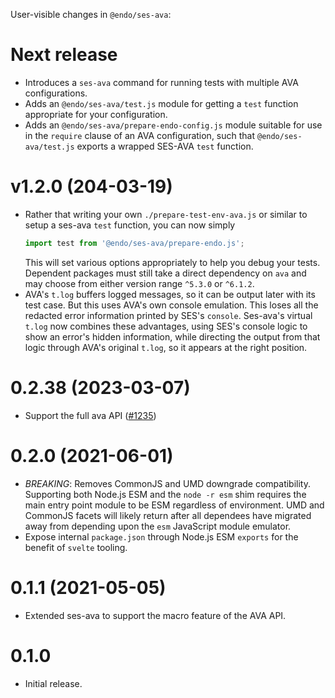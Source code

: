 User-visible changes in `@endo/ses-ava`:

# Next release

- Introduces a `ses-ava` command for running tests with multiple AVA configurations.
- Adds an `@endo/ses-ava/test.js` module for getting a `test` function
  appropriate for your configuration.
- Adds an `@endo/ses-ava/prepare-endo-config.js` module suitable for use in the
  `require` clause of an AVA configuration, such that `@endo/ses-ava/test.js`
  exports a wrapped SES-AVA `test` function.

# v1.2.0 (204-03-19)

- Rather that writing your own `./prepare-test-env-ava.js` or similar
  to setup a ses-ava `test` function, you can now simply
  ```js
  import test from '@endo/ses-ava/prepare-endo.js';
  ```
  This will set various options appropriately to help you debug your tests.
  Dependent packages must still take a direct dependency on `ava` and may choose
  from either version range `^5.3.0` or `^6.1.2`.
- AVA's `t.log` buffers logged messages, so it can be output later with its
  test case. But this uses AVA's own console emulation.
  This loses all the redacted error information printed by SES's `console`.
  Ses-ava's virtual `t.log` now combines these advantages,
  using SES's console logic to show an error's hidden information,
  while directing the output from that logic through AVA's original `t.log`,
  so it appears at the right position.

# 0.2.38 (2023-03-07)

* Support the full ava API ([#1235](https://github.com/endojs/endo/issues/1235))

# 0.2.0 (2021-06-01)

* *BREAKING*: Removes CommonJS and UMD downgrade compatibility.
  Supporting both Node.js ESM and the `node -r esm` shim requires the main
  entry point module to be ESM regardless of environment.
  UMD and CommonJS facets will likely return after all dependees have migrated
  away from depending upon the `esm` JavaScript module emulator.
* Expose internal `package.json` through Node.js ESM `exports` for the benefit
  of `svelte` tooling.

# 0.1.1 (2021-05-05)

- Extended ses-ava to support the macro feature of the AVA API.

# 0.1.0

- Initial release.
